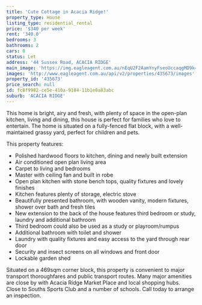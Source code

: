 ```yaml
---
title: 'Cute Cottage in Acacia Ridge!'
property_type: House
listing_type: residential_rental
price: '$340 per week'
rent: '340.0'
bedrooms: 3
bathrooms: 2
cars: 0
status: Let
address: '44 Sussex Road, ACACIA RIDGE'
main_image: 'https://img.eagleagent.com.au/nEqU2F2AamYnyFseoUccaqgMD9k=/1280x854/smart/https://s3-us-west-2.amazonaws.com/eagleagent-orig/images/6826624/418919406-image-M.jpg'
images: 'http://www.eagleagent.com.au/api/v2/properties/435673/images'
property_id: '435673'
price_search: null
id: fc8f9982-ce5e-410a-9184-11b1e0a83abc
suburb: 'ACACIA RIDGE'
---
```

This home is bright, airy and fresh, with plenty of space in the open-plan kitchen, living and dining, this house is perfect for families who love to entertain. The home is situated on a fully-fenced flat block, with a well-maintained grassy yard, perfect for children and pets.

This property features:

*  Polished hardwood floors to kitchen, dining and newly built extension
*  Air conditioned open plan living area
*  Carpet to living and bedrooms
*  Master with ceiling fan and built in robe
*  Open plan kitchen with stone bench tops, quality fixtures and lovely finishes
*  Kitchen features plenty of storage, electric stove
*  Beautifully presented bathroom, with wooden vanity, modern fixtures, shower over bath and fresh tiles
*  New extension to the back of the house features third bedroom or study, laundry and additional bathroom
*  Third bedroom could also be used as a study or playroom/rumpus
*  Additional bathroom with toilet and shower
*  Laundry with quality fixtures and easy access to the yard through rear door
*  Security and insect screens on all windows and front door
*  Lockable garden shed

Situated on a 469sqm corner block, this property is convenient to major transport thoroughfares and public transport routes. Many major amenities are close by with Acacia Ridge Market Place and local shopping hubs. Close to Souths Sports Club and a number of schools. Call today to arrange an inspection.